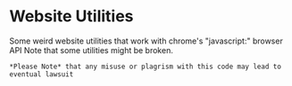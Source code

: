 # Website Utilities
Some weird website utilities that work with chrome's "javascript:" browser API
Note that some utilities might be broken.

``` *Please Note* that any misuse or plagrism with this code may lead to eventual lawsuit ```


